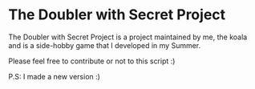 # The Doubler with Secret Project

The Doubler with Secret Project is a project maintained by me, the koala and is a side-hobby game that I developed in my Summer.

Please feel free to contribute or not to this script :)

P.S: I made a new version :)

